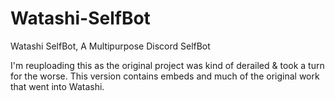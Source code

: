 # Watashi-SelfBot
Watashi SelfBot, A Multipurpose Discord SelfBot

I'm reuploading this as the original project was kind of derailed & took a turn for the worse. This version contains embeds and much of the original work that went into Watashi.
